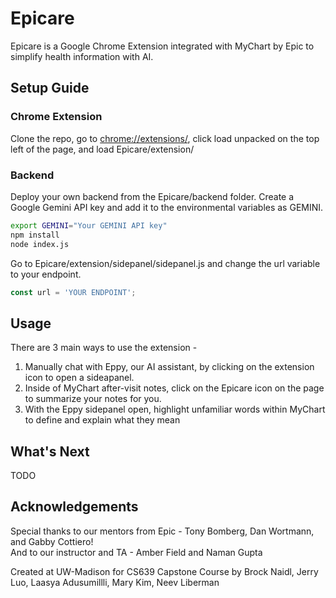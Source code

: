 # Epicare

Epicare is a Google Chrome Extension integrated with MyChart by Epic to simplify health information with AI. 

## Setup Guide

### Chrome Extension
Clone the repo, go to [chrome://extensions/](chrome://extensions/), click load unpacked on the top left of the page, and load Epicare/extension/ 

### Backend

Deploy your own backend from the Epicare/backend folder. Create a Google Gemini API key and add it to the environmental variables as GEMINI. 
```bash
export GEMINI="Your GEMINI API key"
npm install
node index.js
```
Go to Epicare/extension/sidepanel/sidepanel.js and change the url variable to your endpoint.

```javascript
const url = 'YOUR ENDPOINT';
```

## Usage

There are 3 main ways to use the extension -

1. Manually chat with Eppy, our AI assistant, by clicking on the extension icon to open a sideapanel.
2. Inside of MyChart after-visit notes, click on the Epicare icon on the page to summarize your notes for you.
3. With the Eppy sidepanel open, highlight unfamiliar words within MyChart to define and explain what they mean  

## What's Next

TODO

## Acknowledgements

Special thanks to our mentors from Epic - Tony Bomberg, Dan Wortmann, and Gabby Cottiero!\
And to our instructor and TA - Amber Field and Naman Gupta

Created at UW-Madison for CS639 Capstone Course by Brock Naidl, Jerry Luo, Laasya Adusumillli, Mary Kim, Neev Liberman